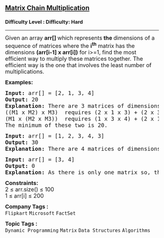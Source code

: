 <h2><a href="https://www.geeksforgeeks.org/problems/matrix-chain-multiplication0303/1?page=2&category=Dynamic%20Programming&sortBy=submissions">Matrix Chain Multiplication</a></h2><h3>Difficulty Level : Difficulty: Hard</h3><hr><div class="problems_problem_content__Xm_eO"><p><span style="font-size: 18px;">Given an&nbsp;</span><span style="font-size: 18px;">array&nbsp;</span><strong style="font-size: 18px;">arr[] </strong><span style="font-size: 18px;">which represents</span><strong style="font-size: 18px;"> the&nbsp;</strong><span style="font-size: 18px;">dimensions of</span><span style="font-size: 18px;"> a sequence of matrices&nbsp;</span><span style="font-size: 18px;">where the&nbsp;</span><strong style="font-size: 18px;">i<sup>th</sup></strong><span style="font-size: 18px;">&nbsp;matrix has the dimensions&nbsp;</span><strong style="font-size: 18px;">(arr[i-1] x arr[i])</strong><span style="font-size: 18px;"> for i&gt;=1</span><span style="font-size: 18px;">, find the most efficient way to multiply these matrices together. The efficient way is the one that involves the least number of multiplications.</span></p>
<p><strong><span style="font-size: 18px;">Examples:</span></strong></p>
<pre><span style="font-size: 18px;"><strong>Input: </strong>arr[] = [2, 1, 3, 4]
<strong>Output:</strong> 20
<strong>Explanation:</strong> There are 3 matrices of dimensions 2 × 1, 1 × 3, and 3 × 4, Let this 3 input matrices be M1, M2, and M3. There are two ways to multiply: ((M1 x M2) x M3) and (M1 x (M2 x M3)), note that the result of (M1 x M2) is a 2 x 3 matrix and result of (M2 x M3) is a 1 x 4 matrix. <br></span><span style="font-size: 18px;">((M1 x M2) x M3)  requires (2 x 1 x 3) + (2 x 3 x 4) = 30 
(M1 x (M2 x M3))  requires (1 x 3 x 4) + (2 x 1 x 4) = 20. <br></span><span style="font-size: 18px;">The minimum of these two is 20.</span></pre>
<pre><span style="font-size: 18px;"><strong>Input:</strong> arr[] = [1, 2, 3, 4, 3]
<strong>Output:</strong> 30
<strong>Explanation:</strong> There are 4 matrices of dimensions 1 × 2, 2 × 3, 3 × 4, 4 × 3. Let this 4 input matrices be M1, M2, M3 and M4. The minimum number of multiplications are obtained by ((M1 x M2) x M3) x M4). The minimum number is (1 x 2 x 3) + (1 x 3 x 4) + (1 x 4 x 3) = 30.</span></pre>
<pre><span style="font-size: 18px;"><strong>Input:</strong> arr[] = [3, 4]
<strong>Output:</strong> 0<br><strong>Explanation:</strong> As there is only one matrix so, there is no cost of multiplication.</span></pre>
<p><span style="font-size: 18px;"><strong>Constraints:</strong>&nbsp;<br>2 ≤ arr.size() ≤ 100<br>1 ≤ arr[i] ≤ 200</span></p></div><p><span style=font-size:18px><strong>Company Tags : </strong><br><code>Flipkart</code>&nbsp;<code>Microsoft</code>&nbsp;<code>FactSet</code>&nbsp;<br><p><span style=font-size:18px><strong>Topic Tags : </strong><br><code>Dynamic Programming</code>&nbsp;<code>Matrix</code>&nbsp;<code>Data Structures</code>&nbsp;<code>Algorithms</code>&nbsp;